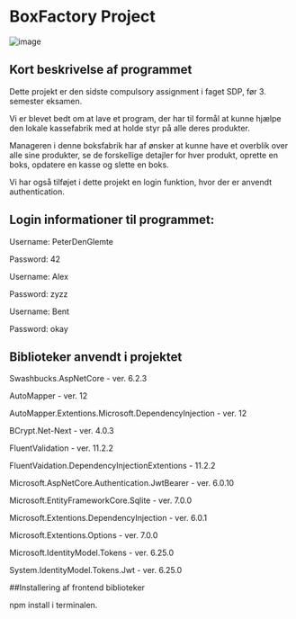 # BoxFactory Project 

![image](https://cdn.lomax.dk/images/t_item_max/f_auto/v1477924116/produkter/3763000/papkasse-1lags-190-x-190-x-200.jpg)


## Kort beskrivelse af programmet
Dette projekt er den sidste compulsory assignment i faget SDP, før 3. semester eksamen.

Vi er blevet bedt om at lave et program, der har til formål at kunne hjælpe den lokale kassefabrik med at holde styr på alle deres produkter.

Manageren i denne boksfabrik har af ønsker at kunne have et overblik over alle sine produkter, se de forskellige detajler for hver produkt, oprette en boks,
opdatere en kasse og slette en boks.

Vi har også tilføjet i dette projekt en login funktion, hvor der er anvendt authentication. 

##  Login informationer til programmet:

Username: PeterDenGlemte

Password: 42

Username: Alex

Password: zyzz

Username: Bent

Password: okay

## Biblioteker anvendt i projektet

Swashbucks.AspNetCore - ver. 6.2.3

AutoMapper - ver. 12

AutoMapper.Extentions.Microsoft.DependencyInjection - ver. 12

BCrypt.Net-Next - ver. 4.0.3

FluentValidation - ver. 11.2.2

FluentVaidation.DependencyInjectionExtentions - 11.2.2

Microsoft.AspNetCore.Authentication.JwtBearer - ver. 6.0.10

Microsoft.EntityFrameworkCore.Sqlite - ver. 7.0.0

Microsoft.Extentions.DependencyInjection - ver. 6.0.1

Microsoft.Extentions.Options - ver. 7.0.0

Microsoft.IdentityModel.Tokens - ver. 6.25.0

System.IdentityModel.Tokens.Jwt - ver. 6.25.0

##Installering af frontend biblioteker

npm install i terminalen.
